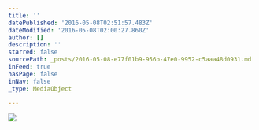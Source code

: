 ```yaml
---
title: ''
datePublished: '2016-05-08T02:51:57.483Z'
dateModified: '2016-05-08T02:00:27.860Z'
author: []
description: ''
starred: false
sourcePath: _posts/2016-05-08-e77f01b9-956b-47e0-9952-c5aaa48d0931.md
inFeed: true
hasPage: false
inNav: false
_type: MediaObject

---
```

![](https://the-grid-user-content.s3-us-west-2.amazonaws.com/b25b4f89-3c1f-41a4-8cf2-a844540bedbe.jpg)